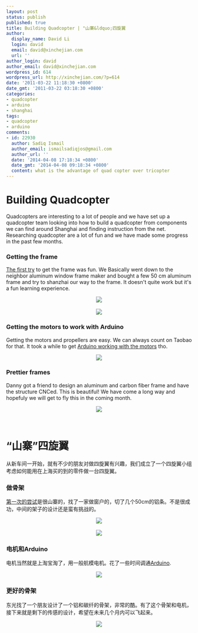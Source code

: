 ```yaml
---
layout: post
status: publish
published: true
title: Building Quadcopter | "山寨&ldquo;四旋翼
author:
  display_name: David Li
  login: david
  email: david@xinchejian.com
  url: ''
author_login: david
author_email: david@xinchejian.com
wordpress_id: 614
wordpress_url: http://xinchejian.com/?p=614
date: '2011-03-22 11:18:30 +0800'
date_gmt: '2011-03-22 03:18:30 +0800'
categories:
- quadcopter
- arduino
- shanghai
tags:
- quadcopter
- arduino
comments:
- id: 22930
  author: Sadiq Ismail
  author_email: ismailsadiqjos@gmail.com
  author_url: ''
  date: '2014-04-08 17:18:34 +0800'
  date_gmt: '2014-04-08 09:18:34 +0800'
  content: what is the advantage of quad copter over tricopter
---
```

<p><!--:en--></p>
<h1>Building Quadcopter</h1></p>
<p>Quadcopters are interesting to a lot of people and we have set up a quadcopter team looking into how to build a quadcopter from components we can find around Shanghai and finding instruction from the net. Researching quadcopter are a lot of fun and we have made some progress in the past few months.</p></p>
<h3>Getting the frame</h3></p>
<p>
<a href="http://xinchejian.com/projects/quadcopter/" target="_blank">The first try</a> to get the frame was fun. We Basically went down to the neighbor aluminum window frame maker and bought a few 50 cm aluminum frame and try to shanzhai our way to the frame. It doesn't quite work but it's a fun learning experience.<br />
</p></p>
<p style="text-align:center">
<img src="/uploads/2010/12/IMG_0032.jpg"><br/><br />
<img src="/uploads/2010/12/IMG_0034.jpg"><br />
</p></p>
<h3>Getting the motors to work with Arduino</h3></p>
<p>
Getting the motors and propellers are easy. We can always count on Taobao for that. It took a while to get <a href="http://xinchejian.com/2010/12/30/189/" target="_blank">Arduino working with the motors</a> tho.<br />
</p></p>
<p style="text-align:center">
<img src="/uploads/2010/12/图像123-300x240.jpg"><br />
</p></p>
<h3>Prettier frames</h3></p>
<p>
Danny got a friend to design an aluminum and carbon fiber frame and have the structure CNCed. This is beautiful! We have come a long way and hopefuly we will get to fly this in the coming month.<br />
</p></p>
<p style="text-align:center">
<img src="/uploads/2011/03/SNC18108.jpg"><br />
</p></p>
<p><!--:--><br />
<!--:zh--></p>
<h1>&ldquo;山寨&rdquo;四旋翼</h1></p>
<p>从新车间一开始，就有不少的朋友对做四旋翼有兴趣，我们成立了一个四旋翼小组考虑如何能用在上海买的到的零件做一台四旋翼。</p></p>
<h3>做骨架</h3></p>
<p>
<a href="http://xinchejian.com/projects/quadcopter/" target="_blank">第一次的尝试</a>是很山寨的，找了一家做窗户的，切了几个50cm的铝条。不是很成功，中间的架子的设计还是蛮有挑战的。<br />
</p></p>
<p style="text-align:center">
<img src="/uploads/2010/12/IMG_0032.jpg"><br/><br />
<img src="/uploads/2010/12/IMG_0034.jpg"><br />
</p></p>
<h3>电机和Arduino</h3></p>
<p>
电机当然就是上淘宝淘了，用一般航模电机。花了一些时间调通<a href="http://xinchejian.com/2010/12/30/189/" target="_blank">Arduino</a>.<br />
</p></p>
<p style="text-align:center">
<img src="/uploads/2010/12/图像123-300x240.jpg"><br />
</p></p>
<h3>更好的骨架</h3></p>
<p>
东光找了一个朋友设计了一个铝和碳纤的骨架，非常的酷。有了这个骨架和电机，接下来就是剩下的传感的设计，希望在未来几个月内可以飞起来。<br />
</p></p>
<p style="text-align:center">
<img src="/uploads/2011/03/SNC18108.jpg"><br />
</p></p>
<p><!--:--></p>
